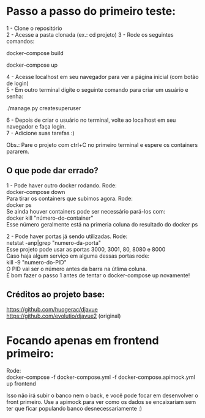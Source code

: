 # Passo a passo do primeiro teste:  
  
1 - Clone o repositório  
2 - Acesse a pasta clonada (ex.: cd projeto)
3 - Rode os seguintes comandos:  
  
docker-compose build  
  
docker-compose up  
  
4 - Acesse localhost em seu navegador para ver a página inicial (com botão de login)  
5 - Em outro terminal digite o seguinte comando para criar um usuário e senha:  
  
./manage.py createsuperuser  
  
6 - Depois de criar o usuário no terminal, volte ao localhost em seu navegador e faça login.  
7 - Adicione suas tarefas :)  

Obs.: Pare o projeto com ctrl+C no primeiro terminal e espere os containers pararem.

## O que pode dar errado?  
  
1 - Pode haver outro docker rodando. Rode:  
docker-compose down  
Para tirar os containers que subimos agora. Rode:  
docker ps  
Se ainda houver containers pode ser necessário pará-los com:  
docker kill "número-do-container"  
Esse número geralmente está na primeria coluna do resultado do docker ps  

2 - Pode haver portas já sendo utilizadas. Rode:  
netstat -anp|grep "numero-da-porta"  
Esse projeto pode usar as portas 3000, 3001, 80, 8080 e 8000  
Caso haja algum serviço em alguma dessas portas rode:  
kill -9 "numero-do-PID"  
O PID vai ser o número antes da barra na útlima coluna.  
É bom fazer o passo 1 antes de tentar o docker-compose up novamente!


## Créditos ao projeto base:

https://github.com/huogerac/djavue  
https://github.com/evolutio/djavue2 (original)


# Focando apenas em frontend primeiro:

Rode:  
docker-compose -f docker-compose.yml -f docker-compose.apimock.yml up frontend  

Isso não irá subir o banco nem o back, e você pode focar em desenvolver o front primeiro.
Use a apimock para ver como os dados se encaixariam sem ter que ficar populando banco desnecessariamente :)
